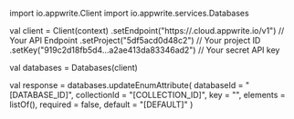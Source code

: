 import io.appwrite.Client
import io.appwrite.services.Databases

val client = Client(context)
    .setEndpoint("https://<REGION>.cloud.appwrite.io/v1") // Your API Endpoint
    .setProject("5df5acd0d48c2") // Your project ID
    .setKey("919c2d18fb5d4...a2ae413da83346ad2") // Your secret API key

val databases = Databases(client)

val response = databases.updateEnumAttribute(
    databaseId = "[DATABASE_ID]",
    collectionId = "[COLLECTION_ID]",
    key = "",
    elements = listOf(),
    required = false,
    default = "[DEFAULT]"
)
